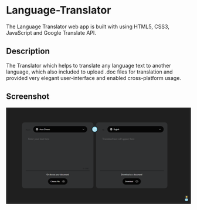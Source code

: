 # Language-Translator

The Language Translator web app is built with using HTML5, CSS3, JavaScript and Google Translate API.

## Description

The Translator which helps to translate any language text to another language, which also included to upload .doc files for translation and provided very
elegant user-interface and enabled cross-platform usage.

## Screenshot

![Portfolio](https://github.com/LAVAN-N/Portfolio/blob/main/assets/imgs/TextTransulator.png)
